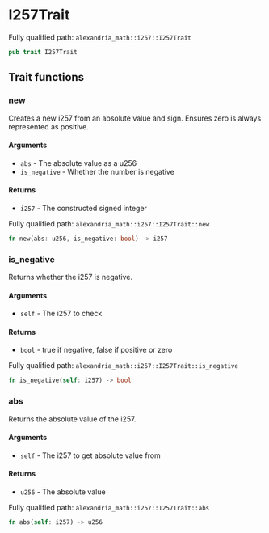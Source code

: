# I257Trait

Fully qualified path: `alexandria_math::i257::I257Trait`

```rust
pub trait I257Trait
```

## Trait functions

### new

Creates a new i257 from an absolute value and sign. Ensures zero is always represented as positive.

#### Arguments

- `abs` - The absolute value as a u256
- `is_negative` - Whether the number is negative

#### Returns

- `i257` - The constructed signed integer

Fully qualified path: `alexandria_math::i257::I257Trait::new`

```rust
fn new(abs: u256, is_negative: bool) -> i257
```

### is_negative

Returns whether the i257 is negative.

#### Arguments

- `self` - The i257 to check

#### Returns

- `bool` - true if negative, false if positive or zero

Fully qualified path: `alexandria_math::i257::I257Trait::is_negative`

```rust
fn is_negative(self: i257) -> bool
```

### abs

Returns the absolute value of the i257.

#### Arguments

- `self` - The i257 to get absolute value from

#### Returns

- `u256` - The absolute value

Fully qualified path: `alexandria_math::i257::I257Trait::abs`

```rust
fn abs(self: i257) -> u256
```
